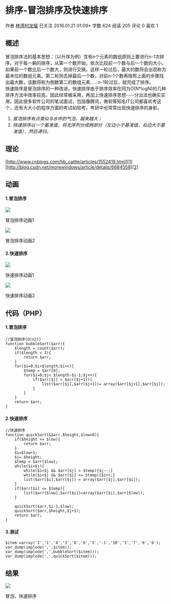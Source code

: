 # 排序-冒泡排序及快速排序

作者  [林湾村龙猫][0] 已关注 2016.01.21 01:09*  字数 624  阅读 205 评论 0 喜欢 1

## **概述**

冒泡排序法的基本思想：（以升序为例）含有n个元素的数组原则上要进行n-1次排序。对于每一躺的排序，从第一个数开始，依次比较前一个数与后一个数的大小。如果前一个数比后一个数大，则进行交换。这样一轮过后，最大的数将会出现称为最末位的数组元素。第二轮则去掉最后一个数，对前n-1个数再按照上面的步骤找出最大数，该数将称为倒数第二的数组元素......n-1轮过后，就完成了排序。  
快速排序是冒泡排序的一种改进，快速排序由于排序效率在同为O(N*logN)的几种排序方法中效率较高，因此经常被采用，再加上快速排序思想----分治法也确实实用，因此很多软件公司的笔试面试，包括像腾讯，微软等知名IT公司都喜欢考这个，还有大大小的程序方面的考试如软考，考研中也常常出现快速排序的身影。

1. _冒泡排序有点类似与水中的气泡，越来越大；_
1. _快速排序以一个基准值，将无序列分成两部分（左边小于基准值，右边大于基准值），然后递归。_

## **理论**

[http://www.cnblogs.com/hb_cattle/articles/1552419.html][1]  
[http://blog.csdn.net/morewindows/article/details/6684558][2]

## **动画**

#### **1.冒泡排序**

![][3]



冒泡排序动画1

![][4]



冒泡排序动画2

#### **2.快速排序**

![][5]



快速排序动画1

![][6]



快速排序动画2

## **代码（PHP）**

#### **1.冒泡排序**

    //冒泡排序(O(n2))
    function bubbleSort($arr){
        $length = count($arr);
        if($length < 2){
            return $arr;
        }
        for($i=0;$i<$length;$i++){
            $temp = $arr[0];
            for($j=0;$j< $length-$i-1;$j++){
                if($arr[$j] > $arr[$j+1]){
                    list($arr[$j],$arr[$j+1])= array($arr[$j+1],$arr[$j]);
                }
            }
        }
        return $arr;
    }

#### **2.快速排序**

    //快速排序
    function quickSort(&$arr,$height,$low=0){
        if($height <= $low){
            return $arr;
        }
        $i=$low+1;
        $j= $height;
        $temp = $arr[$low];
        while($i<$j){
            while($i<$j && $arr[$j] > $temp){$j--;}
            while($i<$j && $arr[$i] <= $temp){$i++;}
            list($arr[$i],$arr[$j]) = array($arr[$j],$arr[$i]);
        }
        if($arr[$i] <= $temp){
            list($arr[$low],$arr[$i])=array($arr[$i],$arr[$low]);
        }
    
        quickSort($arr,$i-1,$low);
        quickSort($arr,$height,$j+1);
        return $arr;
    }

#### **3.测试**

    $item =array('2','1','4','3','8','6','5','-1','10','3','7','6','6');
    var_dump(implode(',',$item));
    var_dump(implode(',',bubbleSort($item)));
    var_dump(implode(',',quickSort($item)));

## **结果**

![][7]



冒泡，快速排序

[0]: /u/5a327aab786a
[1]: http://www.cnblogs.com/hb_cattle/articles/1552419.html
[2]: http://blog.csdn.net/morewindows/article/details/6684558
[3]: ../img/301894-ebc68bb6b8cb4a7d.gif
[4]: ../img/301894-bd146c59ea6259d6.gif
[5]: ../img/301894-f1e6c9bc59281e32.gif
[6]: ../img/301894-5613104ea85ee186.gif
[7]: ../img/301894-3c2dee860246b7cc.png